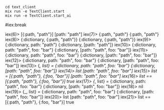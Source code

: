 ```
cd text_client
mix run -e TextClient.start
mix run -e TextClient.start_ai
```

#iex:break

iex(6)> [{:path, "path"}]
[path: "path"]
iex(7)> {:path, "path"}
{:path, "path"}
iex(8)> {:dictionary, {:path, "path"}}
{:dictionary, {:path, "path"}}
iex(9)> {:dictionary, path: "path"}
{:dictionary, [path: "path"]}
iex(10)> {:dictionary, path: "path", foo: "bar"}
{:dictionary, [path: "path", foo: "bar"]}
iex(11)> {:dictionary, path: "path", foo: "bar"}
{:dictionary, [path: "path", foo: "bar"]}
iex(12)> {:dictionary, path: "path", foo: "bar"}
{:dictionary, [path: "path", foo: "bar"]}
iex(13)> {_, list} = {:dictionary, path: "path", foo: "bar"}
{:dictionary, [path: "path", foo: "bar"]}
iex(14)> list
[path: "path", foo: "bar"]
iex(15)> list = [{:path, "path"}, {:foo, "bar"}]
[path: "path", foo: "bar"]
iex(16)> list == [{:path, "path"}, {:foo, "bar"}]
true
iex(17)> {_, list} = {:dictionary, path: "path", foo: "bar"}
{:dictionary, [path: "path", foo: "bar"]}
iex(18)>
nil
iex(19)> {_, list} = {:dictionary, path: "path", foo: "bar"}
{:dictionary, [path: "path", foo: "bar"]}
iex(20)> list
[path: "path", foo: "bar"]
iex(21)> list == [{:path, "path"}, {:foo, "bar"}]
true